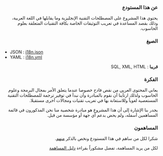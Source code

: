 <div dir="rtl">

### عن هذا المستودع
يحتوي هذا المشروع على المصطلحات التقنية الإنجليزية وما يقابلها في اللغة العربية، وذلك بقصد المساعدة في تعريب التوثيقات الخاصة بكافة التقنيات المتعلقة بعلوم الحاسوب.

### الصيغ 
<div dir="ltr">

- JSON : [i18n.json](https://github.com/SoftVenue/i18n/blob/master/i18n.json)
- YAML : [i18n.yml](https://github.com/SoftVenue/i18n/blob/master/i18n.yml)
</div>

**قريبا** : SQL, XML, HTML

### الفكرة 
يعاني المحتوى العربي من نقص فادح خصوصا عندما يتعلق الأمر بمجال البرمجة وعلوم الحاسوب ولذلك ارتأينا أن نقوم بالمبادرة وأن نبدأ في توفير ترجمة للمصطلحات التقنية المستعصية لغوياً وللاستعانة بها في تعريب تقنيات ومجالات أخرى مستقبلا.

يجدر بنا الإشارة إلى أن هذا المشروع هو مبادرة شخصية منا نحن المذكورون في قائمة المساهمين أسفله، ولم يحض بدعم أي جهة أو مؤسسة من قبل. 

### المساهمون

شكرا لكل من ساهم في هذا المستودع ونخص بالذكر [منهم](https://i18n.softvenue.net/contributors).

لكل من يريد المساهمة، تفضل مشكوراً بقراءة [دليل المساهمة](CONTRIBUTING.md)
</div>
